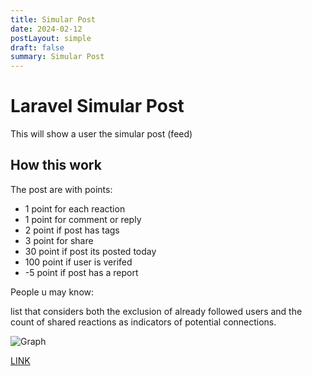 ```yaml
---
title: Simular Post
date: 2024-02-12
postLayout: simple
draft: false
summary: Simular Post
---
```


# Laravel Simular Post

This will show a user the simular post (feed)


## How this work

The post are with points: 

- 1 point for each reaction
- 1 point for comment or reply
- 2 point if post has tags
- 3 point for share
- 30 point if post its posted today
- 100 point if user is verifed
- -5 point if post has a report 

People u may know:

list that considers both the exclusion of already followed users and the count of shared reactions as indicators of potential connections.

![Graph](https://github.com/AlpetGexha/Simular-Post/assets/50520333/5c79a592-0d4c-4b72-a0e6-feff8f575abd)


[LINK](https://github.com/AlpetGexha/Simular-Post)